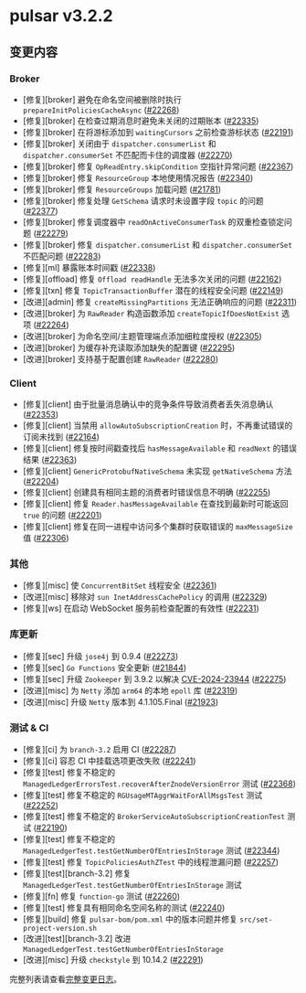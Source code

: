 # pulsar v3.2.2

## 变更内容

### Broker

- [修复][broker] 避免在命名空间被删除时执行 `prepareInitPoliciesCacheAsync` ([#22268](https://github.com/apache/pulsar/pull/22268))
- [修复][broker] 在检查过期消息时避免未关闭的过期账本 ([#22335](https://github.com/apache/pulsar/pull/22335))
- [修复][broker] 在将游标添加到 `waitingCursors` 之前检查游标状态 ([#22191](https://github.com/apache/pulsar/pull/22191))
- [修复][broker] 关闭由于 `dispatcher.consumerList` 和 `dispatcher.consumerSet` 不匹配而卡住的调度器 ([#22270](https://github.com/apache/pulsar/pull/22270))
- [修复][broker] 修复 `OpReadEntry.skipCondition` 空指针异常问题 ([#22367](https://github.com/apache/pulsar/pull/22367))
- [修复][broker] 修复 `ResourceGroup` 本地使用情况报告 ([#22340](https://github.com/apache/pulsar/pull/22340))
- [修复][broker] 修复 `ResourceGroups` 加载问题 ([#21781](https://github.com/apache/pulsar/pull/21781))
- [修复][broker] 修复处理 `GetSchema` 请求时未设置字段 `topic` 的问题 ([#22377](https://github.com/apache/pulsar/pull/22377))
- [修复][broker] 修复调度器中 `readOnActiveConsumerTask` 的双重检查锁定问题 ([#22279](https://github.com/apache/pulsar/pull/22279))
- [修复][broker] 修复 `dispatcher.consumerList` 和 `dispatcher.consumerSet` 不匹配问题 ([#22283](https://github.com/apache/pulsar/pull/22283))
- [修复][ml] 暴露账本时间戳 ([#22338](https://github.com/apache/pulsar/pull/22338))
- [修复][offload] 修复 `Offload readHandle` 无法多次关闭的问题 ([#22162](https://github.com/apache/pulsar/pull/22162))
- [修复][txn] 修复 `TopicTransactionBuffer` 潜在的线程安全问题 ([#22149](https://github.com/apache/pulsar/pull/22149))
- [改进][admin] 修复 `createMissingPartitions` 无法正确响应的问题 ([#22311](https://github.com/apache/pulsar/pull/22311))
- [改进][broker] 为 `RawReader` 构造函数添加 `createTopicIfDoesNotExist` 选项 ([#22264](https://github.com/apache/pulsar/pull/22264))
- [改进][broker] 为命名空间/主题管理端点添加细粒度授权 ([#22305](https://github.com/apache/pulsar/pull/22305))
- [改进][broker] 为缓存补充读取添加缺失的配置键 ([#22295](https://github.com/apache/pulsar/pull/22295))
- [改进][broker] 支持基于配置创建 `RawReader` ([#22280](https://github.com/apache/pulsar/pull/22280))

### Client

- [修复][client] 由于批量消息确认中的竞争条件导致消费者丢失消息确认 ([#22353](https://github.com/apache/pulsar/pull/22353))
- [修复][client] 当禁用 `allowAutoSubscriptionCreation` 时，不再重试错误的订阅未找到 ([#22164](https://github.com/apache/pulsar/pull/22164))
- [修复][client] 修复按时间戳查找后 `hasMessageAvailable` 和 `readNext` 的错误结果 ([#22363](https://github.com/apache/pulsar/pull/22363))
- [修复][client] `GenericProtobufNativeSchema` 未实现 `getNativeSchema` 方法 ([#22204](https://github.com/apache/pulsar/pull/22204))
- [修复][client] 创建具有相同主题的消费者时错误信息不明确 ([#22255](https://github.com/apache/pulsar/pull/22255))
- [修复][client] 修复 `Reader.hasMessageAvailable` 在查找到最新时可能返回 `true` 的问题 ([#22201](https://github.com/apache/pulsar/pull/22201))
- [修复][client] 修复在同一进程中访问多个集群时获取错误的 `maxMessageSize` 值 ([#22306](https://github.com/apache/pulsar/pull/22306))

### 其他

- [修复][misc] 使 `ConcurrentBitSet` 线程安全 ([#22361](https://github.com/apache/pulsar/pull/22361))
- [改进][misc] 移除对 `sun InetAddressCachePolicy` 的调用 ([#22329](https://github.com/apache/pulsar/pull/22329))
- [修复][ws] 在启动 WebSocket 服务前检查配置的有效性 ([#22231](https://github.com/apache/pulsar/pull/22231))

### 库更新

- [修复][sec] 升级 `jose4j` 到 0.9.4 ([#22273](https://github.com/apache/pulsar/pull/22273))
- [修复][sec] `Go Functions` 安全更新 ([#21844](https://github.com/apache/pulsar/pull/21844))
- [修复][sec] 升级 `Zookeeper` 到 3.9.2 以解决 [CVE-2024-23944](https://github.com/advisories/GHSA-r978-9m6m-6gm6) ([#22275](https://github.com/apache/pulsar/pull/22275))
- [改进][misc] 为 `Netty` 添加 `arm64` 的本地 `epoll` 库 ([#22319](https://github.com/apache/pulsar/pull/22319))
- [改进][misc] 升级 `Netty` 版本到 4.1.105.Final ([#21923](https://github.com/apache/pulsar/pull/21923))

### 测试 & CI

- [修复][ci] 为 `branch-3.2` 启用 CI ([#22287](https://github.com/apache/pulsar/pull/22287))
- [修复][ci] 容忍 CI 中挂载选项更改失败 ([#22241](https://github.com/apache/pulsar/pull/22241))
- [修复][test] 修复不稳定的 `ManagedLedgerErrorsTest.recoverAfterZnodeVersionError` 测试 ([#22368](https://github.com/apache/pulsar/pull/22368))
- [修复][test] 修复不稳定的 `RGUsageMTAggrWaitForAllMsgsTest` 测试 ([#22252](https://github.com/apache/pulsar/pull/22252))
- [修复][test] 修复不稳定的 `BrokerServiceAutoSubscriptionCreationTest` 测试 ([#22190](https://github.com/apache/pulsar/pull/22190))
- [修复][test] 修复不稳定的 `ManagedLedgerTest.testGetNumberOfEntriesInStorage` 测试 ([#22344](https://github.com/apache/pulsar/pull/22344))
- [修复][test] 修复 `TopicPoliciesAuthZTest` 中的线程泄漏问题 ([#22257](https://github.com/apache/pulsar/pull/22257))
- [修复][test][branch-3.2] 修复 `ManagedLedgerTest.testGetNumberOfEntriesInStorage` 测试
- [修复][fn] 修复 `function-go` 测试 ([#22260](https://github.com/apache/pulsar/pull/22260))
- [修复][test] 修复具有相同命名空间名称的测试 ([#22240](https://github.com/apache/pulsar/pull/22240))
- [修复][build] 修复 `pulsar-bom/pom.xml` 中的版本问题并修复 `src/set-project-version.sh`
- [改进][test][branch-3.2] 改进 `ManagedLedgerTest.testGetNumberOfEntriesInStorage`
- [改进][misc] 升级 `checkstyle` 到 10.14.2 ([#22291](https://github.com/apache/pulsar/pull/22291))

完整列表请查看[完整变更日志](https://github.com/apache/pulsar/compare/v3.2.1...v3.2.2)。
```